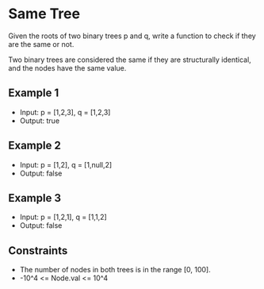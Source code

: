 # Same Tree

Given the roots of two binary trees p and q, write a function to check if they are the same or not.

Two binary trees are considered the same if they are structurally identical, and the nodes have the same value.

## Example 1

- Input: p = [1,2,3], q = [1,2,3]
- Output: true

## Example 2

- Input: p = [1,2], q = [1,null,2]
- Output: false

## Example 3

- Input: p = [1,2,1], q = [1,1,2]
- Output: false

## Constraints

- The number of nodes in both trees is in the range [0, 100].
- -10^4 <= Node.val <= 10^4

